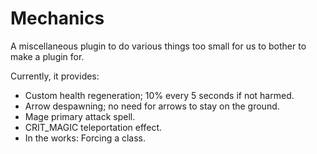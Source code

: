 # Mechanics
A miscellaneous plugin to do various things too small for us to bother to make a plugin for.

Currently, it provides:
  - Custom health regeneration; 10% every 5 seconds if not harmed.
  - Arrow despawning; no need for arrows to stay on the ground.
  - Mage primary attack spell.
  - CRIT_MAGIC teleportation effect.
  - In the works: Forcing a class.
